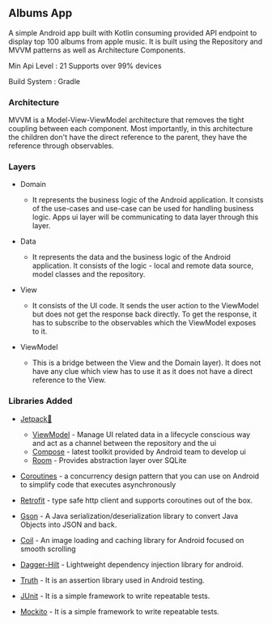 <p align="center">
  <h2>Albums App</h2>

  <p>
  A simple Android app built with Kotlin consuming provided API endpoint to display top 100 albums from apple music. It is built using the Repository and MVVM patterns as well as Architecture Components.

Min Api Level : 21 Supports over 99% devices

Build System : Gradle
</p>

### Architecture

MVVM is a Model-View-ViewModel architecture that removes the tight coupling between each component.
Most importantly, in this architecture the children don't have the direct reference to the parent,
they have the reference through observables.

### Layers

- Domain
    - It represents the business logic of the Android application. It consists of the use-cases and
      use-case can be used for handling business logic. Apps ui layer will be communicating to data
      layer through this layer.

- Data
    - It represents the data and the business logic of the Android application. It consists of the
      logic - local and remote data source, model classes and the repository.

- View
    - It consists of the UI code. It sends the user action to the ViewModel but does not get the
      response back directly. To get the response, it has to subscribe to the observables which the
      ViewModel exposes to it.

- ViewModel
    - This is a bridge between the View and the Domain layer). It does not have any clue which view
      has to use it as it does not have a direct reference to the View.

### Libraries Added

- [Jetpack🚀](https://developer.android.com/jetpack)
    - [ViewModel](https://developer.android.com/topic/libraries/architecture/viewmodel) - Manage UI
      related data in a lifecycle conscious way and act as a channel between the repository and the
      ui
    - [Compose](https://developer.android.com/jetpack/compose) - latest toolkit provided by Android
      team to develop ui
    - [Room](https://developer.android.com/training/data-storage/room) - Provides abstraction layer
      over SQLite

- [Coroutines](https://developer.android.com/kotlin/coroutines) - a concurrency design pattern that
  you can use on Android to simplify code that executes asynchronously
- [Retrofit](https://square.github.io/retrofit/) - type safe http client and supports coroutines out
  of the box.
- [Gson](https://github.com/google/gson) - A Java serialization/deserialization library to convert
  Java Objects into JSON and back.
- [Coil](https://coil-kt.github.io/coil/compose/) - An image loading and caching library for Android
  focused on smooth scrolling
- [Dagger-Hilt](https://developer.android.com/training/dependency-injection/hilt-android) -
  Lightweight dependency injection library for android.
- [Truth](https://truth.dev/) - It is an assertion library used in Android testing.
- [JUnit](https://junit.org/junit4/) - It is a simple framework to write repeatable tests.
- [Mockito](https://junit.org/junit4/) - It is a simple framework to write repeatable tests.